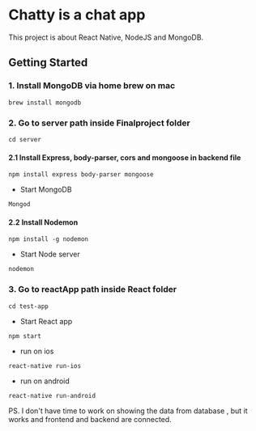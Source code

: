 # Chatty is a chat app

This project is about React Native, NodeJS and MongoDB.

## Getting Started


### 1. Install MongoDB via home brew on mac
```
brew install mongodb
```

### 2. Go to server path inside Finalproject folder
```
cd server
```

#### 2.1 Install Express, body-parser, cors and mongoose in backend file
```
npm install express body-parser mongoose
```

- Start MongoDB
```
Mongod
```

#### 2.2 Install Nodemon
```
npm install -g nodemon
```

- Start Node server
```
nodemon 
```

### 3. Go to reactApp path inside React folder
```
cd test-app
```

- Start React app
```
npm start 
```

- run on ios
```
react-native run-ios
```

- run on android
```
react-native run-android
```

PS. I don't have time to work on showing the data from database , but it works and frontend and backend are connected.
